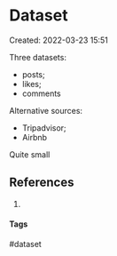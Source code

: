 # Dataset
Created: 2022-03-23 15:51

Three datasets:
- posts;
- likes;
- comments

Alternative sources:
- Tripadvisor;
- Airbnb

Quite small

## References
1. 


#### Tags
#dataset